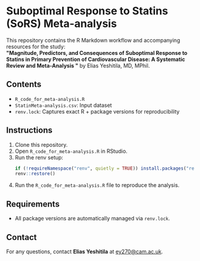 # Suboptimal Response to Statins (SoRS) Meta-analysis

This repository contains the R Markdown workflow and accompanying resources for the study:  
**"Magnitude, Predictors, and Consequences of Suboptimal Response to Statins in Primary Prevention of Cardiovascular Disease: A Systematic Review and Meta-Analysis "** by Elias Yeshitila, MD, MPhil.

## Contents
- `R_code_for_meta-analysis.R`
- `StatinMeta-analysis.csv`: Input dataset
- `renv.lock`: Captures exact R + package versions for reproducibility

## Instructions
1. Clone this repository.
2. Open `R_code_for_meta-analysis.R` in RStudio.
3. Run the renv setup:
   ```r
   if (!requireNamespace("renv", quietly = TRUE)) install.packages("renv")
   renv::restore()
   ```
4. Run the `R_code_for_meta-analysis.R` file to reproduce the analysis.

## Requirements
- All package versions are automatically managed via `renv.lock`.

## Contact
For any questions, contact **Elias Yeshitila** at ey270@cam.ac.uk.
